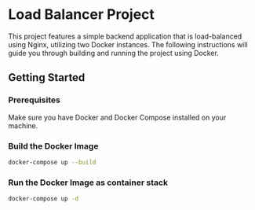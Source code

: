 # Load Balancer Project

This project features a simple backend application that is load-balanced using Nginx, utilizing two Docker instances. The following instructions will guide you through building and running the project using Docker.

## Getting Started

### Prerequisites

Make sure you have Docker and Docker Compose installed on your machine.

### Build the Docker Image

```bash
docker-compose up --build
```
### Run the Docker Image as container stack
```bash
docker-compose up -d
```
